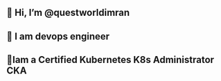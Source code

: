  ## 👋 Hi, I’m @questworldimran
 
 ##  👀 I am devops engineer

 ##  💞️Iam a Certified Kubernetes K8s Administrator CKA


